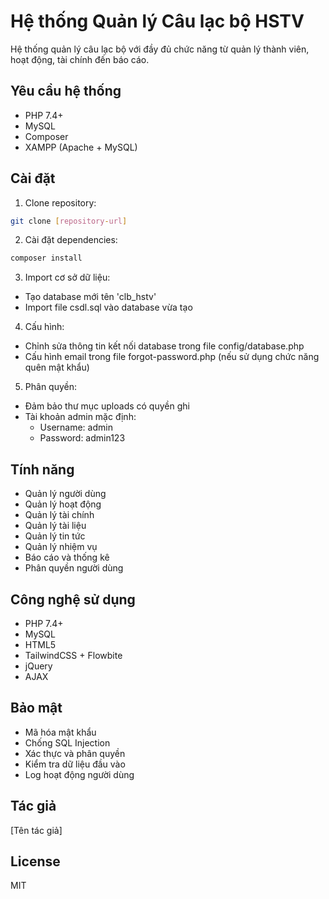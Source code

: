 # Hệ thống Quản lý Câu lạc bộ HSTV

Hệ thống quản lý câu lạc bộ với đầy đủ chức năng từ quản lý thành viên, hoạt động, tài chính đến báo cáo.

## Yêu cầu hệ thống

- PHP 7.4+
- MySQL
- Composer
- XAMPP (Apache + MySQL)

## Cài đặt

1. Clone repository:
```bash
git clone [repository-url]
```

2. Cài đặt dependencies:
```bash
composer install
```

3. Import cơ sở dữ liệu:
- Tạo database mới tên 'clb_hstv'
- Import file csdl.sql vào database vừa tạo

4. Cấu hình:
- Chỉnh sửa thông tin kết nối database trong file config/database.php
- Cấu hình email trong file forgot-password.php (nếu sử dụng chức năng quên mật khẩu)

5. Phân quyền:
- Đảm bảo thư mục uploads có quyền ghi
- Tài khoản admin mặc định:
  - Username: admin
  - Password: admin123

## Tính năng

- Quản lý người dùng
- Quản lý hoạt động
- Quản lý tài chính
- Quản lý tài liệu
- Quản lý tin tức
- Quản lý nhiệm vụ
- Báo cáo và thống kê
- Phân quyền người dùng

## Công nghệ sử dụng

- PHP 7.4+
- MySQL
- HTML5
- TailwindCSS + Flowbite
- jQuery
- AJAX

## Bảo mật

- Mã hóa mật khẩu
- Chống SQL Injection
- Xác thực và phân quyền
- Kiểm tra dữ liệu đầu vào
- Log hoạt động người dùng

## Tác giả

[Tên tác giả]

## License

MIT
